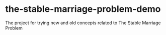 # the-stable-marriage-problem-demo
The project for trying new and old concepts related to The Stable Marriage Problem
